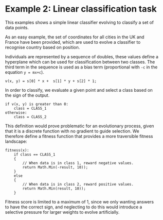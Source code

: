 ﻿# Example 2: Linear classification task

This examples shows a simple linear classifier evolving to classify a set of data points.

As an easy example, the set of coordinates for all cities in the UK and France have been provided, which are used to evolve a classifier to recognise country based on position.

Individuals are represented by a sequence of doubles, these values define a hyperplane which can be used for classification between two classes.
The third term in the sequence is used as a bias term (proportional with `-c` in the equation `y = mx+c`).
```
v(x, y) = s[0] * x +  s[1] * y + s[2] * 1;
```

In order to classify, we evaluate a given point and select a class based on the sign of the output.

```
if v(x, y) is greater than 0:
	class = CLASS_1
otherwise:
	class = CLASS_2
```

This definition would prove problematic for an evolutionary process, given that it is a discrete function with no gradient to guide selection.
We therefore define a fitness function that provides a more traversible fitness landscape:

```
fitness(x):
	if class == CLASS_1
	{
		// When data is in class 1, reward negative values.
		return Math.Min(-result, 10));
	}
	else
	{
		// When data is in class 2, reward positive values.
		return Math.Min(result, 10));
	}
```

Fitness score is limited to a maximum of 1, since we only wanting answers to have the correct sign, and neglecting to do this would introduce a selective pressure for larger weights to evolve artificially.